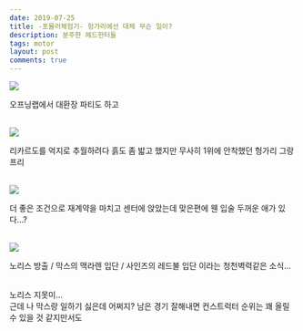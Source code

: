 ```yaml
---
date: 2019-07-25
title: -포뮬러체험기- 헝가리에선 대체 무슨 일이?
description: 분주한 헤드헌터들
tags: motor
layout: post
comments: true
---
```


<img src="https://n2wb.files.wordpress.com/2019/07/img_2613.jpg" class="size-full wp-image-177">

오프닝랩에서 대환장 파티도 하고
<br><br>

<img src="https://n2wb.files.wordpress.com/2019/07/img_2614.jpg" class="size-full wp-image-178">

리카르도를 억지로 추월하려다 흙도 좀 밟고 했지만 무사히 1위에 안착했던 헝가리 그랑프리
<br><br>

<img src="https://n2wb.files.wordpress.com/2019/07/img_2615.jpg" class="size-full wp-image-179">

더 좋은 조건으로 재계약을 마치고 센터에 앉았는데 맞은편에 웬 입술 두꺼운 애가 있다...?
<br><br>

<img src="https://n2wb.files.wordpress.com/2019/07/img_2616.jpg" class="size-full wp-image-180">

노리스 방출 / 막스의 맥라렌 입단 / 사인즈의 레드불 입단 이라는 청천벽력같은 소식...
<br><br>

노리스 지못미...
<br>
근데 나 막스랑 일하기 싫은데 어쩌지? 남은 경기 잘해내면 컨스트럭터 순위는 꽤 올릴 수 있을 것 같지만서도
